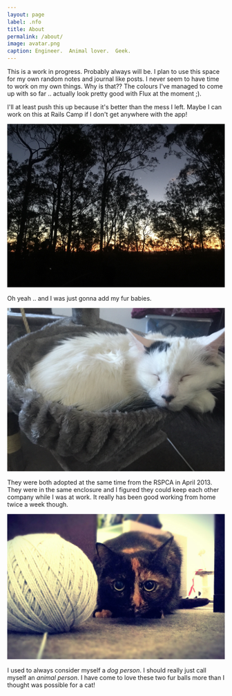 ```yaml
---
layout: page
label: .nfo
title: About
permalink: /about/
image: avatar.png
caption: Engineer.  Animal lover.  Geek.
---
```

This is a work in progress.  Probably always will be.  I plan to use this space
for my own random notes and journal like posts.  I never seem to have time to
work on my own things. Why is that??  The colours I've managed to come up with
so far .. actually look pretty good with Flux at the moment ;).


I'll at least push this up because it's better than the mess I left.
Maybe I can work on this at Rails Camp if I don't get anywhere with the app!

![Mt Gravatt lookout, September 2016.](riverfire.jpg "Mt Gravatt lookout, September 2016.")
   
Oh yeah .. and I was just gonna add my fur babies.

![Luke (though Loki is more fitting)](luke.jpg "Luke (though Loki is more fitting)")

They were both adopted at the same time from the RSPCA in April 2013. They were
in the same enclosure and I figured they could keep each other company while I
was at work. It really has been good working from home twice a week though.

![Leia (aka Lei-Lei)](leia.jpg "Leia (aka Lei-Lei)")

I used to always consider myself a _dog person_. I should really just call
myself an _animal person_. I have come to love these two fur balls more than I
thought was possible for a cat!
